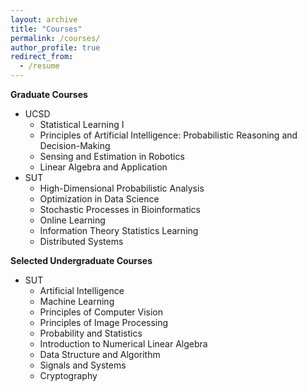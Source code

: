 ```yaml
---
layout: archive
title: "Courses"
permalink: /courses/
author_profile: true
redirect_from:
  - /resume
---
```


**Graduate Courses**
- UCSD
  - Statistical Learning I
  - Principles of Artificial Intelligence: Probabilistic Reasoning and Decision-Making
  - Sensing and Estimation in Robotics
  - Linear Algebra and Application
- SUT
  - High-Dimensional Probabilistic Analysis
  - Optimization in Data Science
  - Stochastic Processes in Bioinformatics
  - Online Learning
  - Information Theory Statistics Learning
  - Distributed Systems

**Selected Undergraduate Courses**
- SUT
  - Artificial Intelligence
  - Machine Learning
  - Principles of Computer Vision
  - Principles of Image Processing
  - Probability and Statistics
  - Introduction to Numerical Linear Algebra
  - Data Structure and Algorithm
  - Signals and Systems
  - Cryptography
